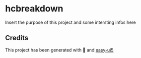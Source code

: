 # hcbreakdown
Insert the purpose of this project and some intersting infos here


## Credits
This project has been generated with 💙 and [easy-ui5](https://github.com/SAP)
